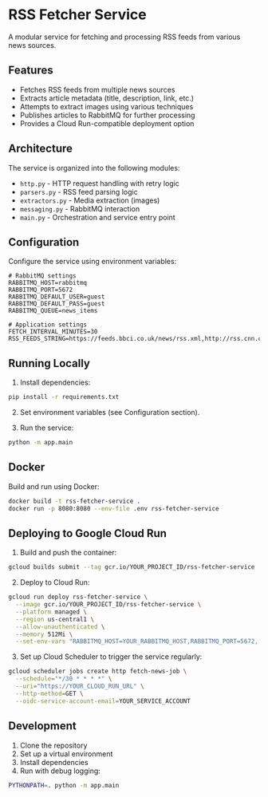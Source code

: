 # RSS Fetcher Service

A modular service for fetching and processing RSS feeds from various news sources.

## Features

- Fetches RSS feeds from multiple news sources
- Extracts article metadata (title, description, link, etc.)
- Attempts to extract images using various techniques
- Publishes articles to RabbitMQ for further processing
- Provides a Cloud Run-compatible deployment option

## Architecture

The service is organized into the following modules:

- `http.py` - HTTP request handling with retry logic
- `parsers.py` - RSS feed parsing logic
- `extractors.py` - Media extraction (images)
- `messaging.py` - RabbitMQ interaction
- `main.py` - Orchestration and service entry point

## Configuration

Configure the service using environment variables:

```
# RabbitMQ settings
RABBITMQ_HOST=rabbitmq
RABBITMQ_PORT=5672
RABBITMQ_DEFAULT_USER=guest
RABBITMQ_DEFAULT_PASS=guest
RABBITMQ_QUEUE=news_items

# Application settings
FETCH_INTERVAL_MINUTES=30
RSS_FEEDS_STRING=https://feeds.bbci.co.uk/news/rss.xml,http://rss.cnn.com/rss/edition.rss
```

## Running Locally

1. Install dependencies:

```bash
pip install -r requirements.txt
```

2. Set environment variables (see Configuration section).

3. Run the service:

```bash
python -m app.main
```

## Docker

Build and run using Docker:

```bash
docker build -t rss-fetcher-service .
docker run -p 8080:8080 --env-file .env rss-fetcher-service
```

## Deploying to Google Cloud Run

1. Build and push the container:

```bash
gcloud builds submit --tag gcr.io/YOUR_PROJECT_ID/rss-fetcher-service
```

2. Deploy to Cloud Run:

```bash
gcloud run deploy rss-fetcher-service \
  --image gcr.io/YOUR_PROJECT_ID/rss-fetcher-service \
  --platform managed \
  --region us-central1 \
  --allow-unauthenticated \
  --memory 512Mi \
  --set-env-vars "RABBITMQ_HOST=YOUR_RABBITMQ_HOST,RABBITMQ_PORT=5672,..."
```

3. Set up Cloud Scheduler to trigger the service regularly:

```bash
gcloud scheduler jobs create http fetch-news-job \
  --schedule="*/30 * * * *" \
  --uri="https://YOUR_CLOUD_RUN_URL" \
  --http-method=GET \
  --oidc-service-account-email=YOUR_SERVICE_ACCOUNT
```

## Development

1. Clone the repository
2. Set up a virtual environment
3. Install dependencies
4. Run with debug logging:

```bash
PYTHONPATH=. python -m app.main
``` 